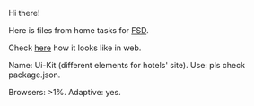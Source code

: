 Hi there!

Here is files from home tasks for [FSD](https://www.fullstack-development.com/).

Check [here](http://ui-kit.adel-dubinnikova.ru/) how it looks like in web.

Name: Ui-Kit
(different elements for hotels' site).
Use:
pls check package.json.

Browsers: >1%.
Adaptive: yes.

